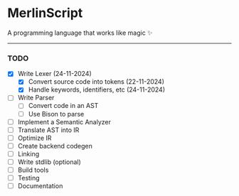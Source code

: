 # MerlinScript
A programming language that works like magic :sparkles:
___
### TODO
- [x] Write Lexer (24-11-2024)
    - [x] Convert source code into tokens (22-11-2024)
    - [x] Handle keywords, identifiers, etc (24-11-2024)
- [ ] Write Parser
    - [ ] Convert code in an AST
    - [ ] Use Bison to parse
- [ ] Implement a Semantic Analyzer
- [ ] Translate AST into IR
- [ ] Optimize IR
- [ ] Create backend codegen
- [ ] Linking
- [ ] Write stdlib (optional)
- [ ] Build tools
- [ ] Testing
- [ ] Documentation

